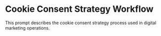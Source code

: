 # Cookie Consent Strategy Workflow

This prompt describes the cookie consent strategy process used in digital marketing operations.
